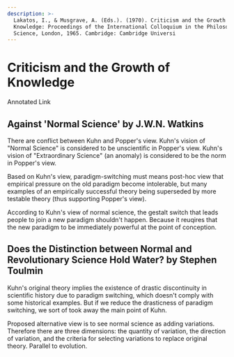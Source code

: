 ```yaml
---
description: >-
  Lakatos, I., & Musgrave, A. (Eds.). (1970). Criticism and the Growth of
  Knowledge: Proceedings of the International Colloquium in the Philosophy of
  Science, London, 1965. Cambridge: Cambridge Universi
---
```


# Criticism and the Growth of Knowledge

Annotated Link

## Against 'Normal Science' by J.W.N. Watkins

There are conflict between Kuhn and Popper's view. Kuhn's vision of "Normal Science" is considered to be unscientific in Popper's view. Kuhn's vision of "Extraordinary Science" (an anomaly) is considered to be the norm in Popper's view.&#x20;

Based on Kuhn's view, paradigm-switching must means post-hoc view that empirical pressure on the old paradigm become intolerable, but many examples of an empirically successful theory being superseded by more testable theory (thus supporting Popper's view).&#x20;

According to Kuhn's view of normal science, the gestalt switch that leads people to join a new paradigm shouldn't happen. Because it reuqires that the new paradigm to be immediately powerful at the point of conception.&#x20;

## Does the Distinction between Normal and Revolutionary Science Hold Water?  by Stephen Toulmin&#x20;

Kuhn's original theory implies the existence of drastic discontinuity in scientific history due to paradigm switching, which doesn't comply with some historical examples. But if we reduce the drasticness of paradigm switching, we sort of took away the main point of Kuhn.&#x20;

Proposed alternative view is to see normal science as adding variations. Therefore there are three dimensions: the quantity of variation, the direction of variation, and the criteria for selecting variations to replace original theory. Parallel to evolution.&#x20;

